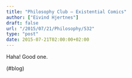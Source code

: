 ```yaml
---
title: "Philosophy Club – Existential Comics"
author: ["Eivind Hjertnes"]
draft: false
url: "/2015/07/21/Philosophy/532"
type: "post"
date: 2015-07-21T02:00:00+02:00
---
```


Haha! Good one.

(#blog)

